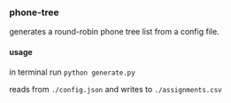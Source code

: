 ### phone-tree

generates a round-robin phone tree list from a config file.

#### usage
in terminal run `python generate.py`

reads from `./config.json` and writes to `./assignments.csv`

